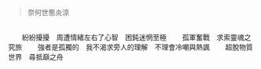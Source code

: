> 奈何世態炎涼
<br />
&emsp;&emsp;紛紛擾擾&emsp;周遭情緒左右了心智&emsp;困鈍迷惘至極
&emsp;&emsp;孤軍奮戰&emsp;求索靈魂之究旅
&emsp;&emsp;強者是孤獨的&emsp;我不渴求旁人的理解&emsp;不理會冷嘲與熱諷
&emsp;&emsp;超脫物質世界&emsp;尋抵巔之舟
